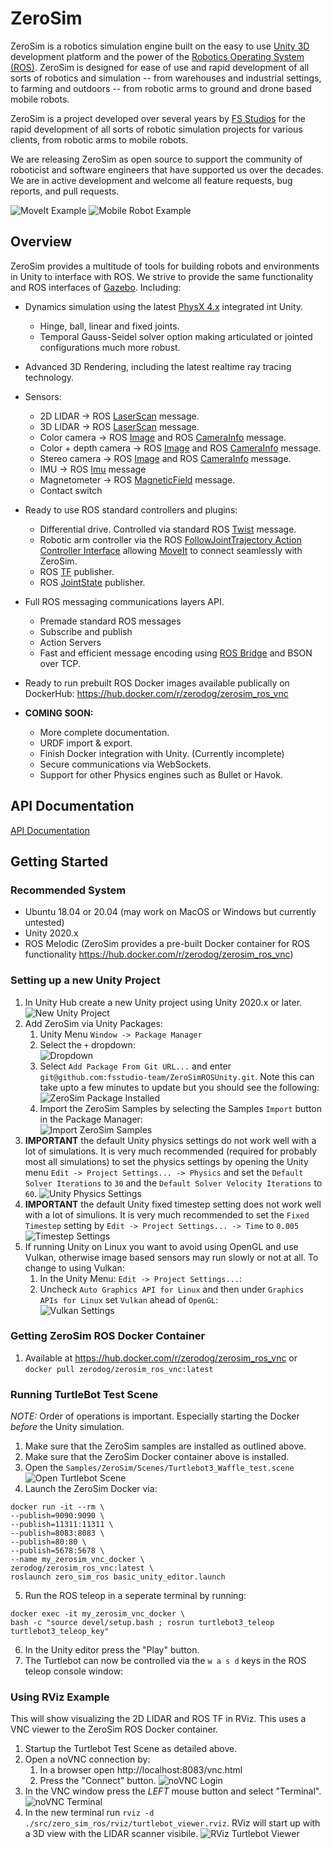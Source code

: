 # ZeroSim 

ZeroSim is a robotics simulation engine built on the easy to use [Unity 3D](https://unity.com/)  development platform and the power of the [Robotics Operating System (ROS)](https://www.ros.org/).  ZeroSim is designed for ease of use and rapid development of all sorts of robotics and simulation -- from warehouses and industrial settings, to farming and outdoors -- from robotic arms to ground and drone based mobile robots.

ZeroSim is a project developed over several years by [FS Studios](https://fsstudio.com/?gclid=CjwKCAjw9MuCBhBUEiwAbDZ-7gpTTbBtgXtQe5VmZd_glTheBonWnaXt30lAFk5efc5mhaChyRNADBoC2EcQAvD_BwE) for the rapid development of all sorts of robotic simulation projects for various clients, from robotic arms to mobile robots.

We are releasing ZeroSim as open source to support the community of roboticist and software engineers that have supported us over the decades.  We are in active development and welcome all feature requests, bug reports, and pull requests.

![MoveIt Example](./Documentation~/images/zerosim_moveit.gif)
![Mobile Robot Example](Documentation~/images/zerosim_turtlebot_hospital.gif)
## Overview

ZeroSim provides a multitude of tools for building robots and environments in Unity to interface with ROS.  We strive to provide the same functionality and ROS interfaces of [Gazebo](http://gazebosim.org/).  Including:

* Dynamics simulation using the latest [PhysX 4.x](https://developer.nvidia.com/physx-sdk) integrated int Unity.
  * Hinge, ball, linear and fixed joints.
  * Temporal Gauss-Seidel solver option making articulated or jointed configurations much more robust.
* Advanced 3D Rendering, including the latest realtime ray tracing technology.
* Sensors:
  * 2D LIDAR -> ROS [LaserScan]([sensor_msgs/LaserScan.msg](http://docs.ros.org/en/melodic/api/sensor_msgs/html/msg/LaserScan.html)) message.
  * 3D LIDAR -> ROS [LaserScan]([sensor_msgs/LaserScan.msg](http://docs.ros.org/en/melodic/api/sensor_msgs/html/msg/LaserScan.html)) message.
  * Color camera -> ROS [Image](http://docs.ros.org/en/melodic/api/sensor_msgs/html/msg/Image.html) and ROS [CameraInfo](http://docs.ros.org/en/melodic/api/sensor_msgs/html/msg/CameraInfo.html) message.
  * Color + depth camera -> ROS [Image](http://docs.ros.org/en/melodic/api/sensor_msgs/html/msg/Image.html) and ROS [CameraInfo](http://docs.ros.org/en/melodic/api/sensor_msgs/html/msg/CameraInfo.html) message.
  * Stereo camera -> ROS [Image](http://docs.ros.org/en/melodic/api/sensor_msgs/html/msg/Image.html) and ROS [CameraInfo](http://docs.ros.org/en/melodic/api/sensor_msgs/html/msg/CameraInfo.html) message.
  * IMU -> ROS [Imu](http://docs.ros.org/en/melodic/api/sensor_msgs/html/msg/Imu.html) message
  * Magnetometer -> ROS [MagneticField](http://docs.ros.org/en/melodic/api/sensor_msgs/html/msg/MagneticField.html) message.
  * Contact switch

* Ready to use ROS standard controllers and plugins:
  * Differential drive.  Controlled via standard ROS [Twist](https://docs.ros.org/en/api/geometry_msgs/html/msg/Twist.html) message.
  * Robotic arm controller via the ROS [FollowJointTrajectory Action Controller Interface](http://docs.ros.org/en/electric/api/control_msgs/html/msg/FollowJointTrajectoryAction.html) allowing [MoveIt](https://moveit.ros.org/) to connect seamlessly with ZeroSim.
  * ROS [TF](http://wiki.ros.org/tf) publisher.
  * ROS [JointState](http://wiki.ros.org/joint_state_publisher) publisher.

* Full ROS messaging communications layers API.
  * Premade standard ROS messages
  * Subscribe and publish
  * Action Servers
  * Fast and efficient message encoding using [ROS Bridge](http://wiki.ros.org/rosbridge_suite) and BSON over TCP.  

* Ready to run prebuilt ROS Docker images available publically on DockerHub: https://hub.docker.com/r/zerodog/zerosim_ros_vnc

* **COMING SOON:**
  * More complete documentation.
  * URDF import & export.
  * Finish Docker integration with Unity. (Currently incomplete)
  * Secure communications via WebSockets.
  * Support for other Physics engines such as Bullet or Havok.

## API Documentation

[API Documentation](https://fsstudio-team.github.io/ZeroSimROSUnity/api/index.html)

## Getting Started

### Recommended System

  * Ubuntu 18.04 or 20.04 (may work on MacOS or Windows but currently untested)
  * Unity 2020.x
  * ROS Melodic (ZeroSim provides a pre-built Docker container for ROS functionality https://hub.docker.com/r/zerodog/zerosim_ros_vnc)

### Setting up a new Unity Project 

1. In Unity Hub create a new Unity project using Unity 2020.x or later. ![New Unity Project](Documentation~/images/new_unity_project.png)
2. Add ZeroSim via Unity Packages:  
   1. Unity Menu `Window -> Package Manager`
   2. Select the `+` dropdown:   
   ![Dropdown](Documentation~/images/unity_package_manager.png)
   1. Select `Add Package From Git URL...` and enter `git@github.com:fsstudio-team/ZeroSimROSUnity.git`.  Note this can take upto a few minutes to update but you should see the following:  
   ![ZeroSim Package Installed](Documentation~/images/zerosim_package_installed.png) 
   1. Import the ZeroSim Samples by selecting the Samples `Import` button in the Package Manager:  
    ![Import ZeroSim Samples](Documentation~/images/import_zerosim_samples.png)
3. **IMPORTANT** the default Unity physics settings do not work well with a lot of simulations.  It is very much recommended (required for probably most all simulations) to set the physics settings by opening the Unity menu `Edit -> Project Settings... -> Physics` and set the `Default Solver Iterations` to `30` and the `Default Solver Velocity Iterations` to `60`. ![Unity Physics Settings](Documentation~/images/unity_physics_settings.png) 
4. **IMPORTANT** the default Unity fixed timestep setting does not work well with a lot of simulions.  It is very much recommended to set the `Fixed Timestep` setting by `Edit -> Project Settings... -> Time` to `0.005` ![Timestep Settings](Documentation~/images/unity_timestep_settings.png)
5. If running Unity on Linux you want to avoid using OpenGL and use Vulkan, otherwise image based sensors may run slowly or not at all.  To change to using Vulkan:  
   1. In the Unity Menu: `Edit -> Project Settings...`:  
   2. Uncheck `Auto Graphics API for Linux` and then under `Graphics APIs for Linux` set `Vulkan` ahead of `OpenGL`:  
   ![Vulkan Settings](Documentation~/images/vulkan_settings.png) 


### Getting ZeroSim ROS Docker Container

1.  Available at https://hub.docker.com/r/zerodog/zerosim_ros_vnc or `docker pull zerodog/zerosim_ros_vnc:latest`
### Running TurtleBot Test Scene

*NOTE:* Order of operations is important.  Especially starting the Docker *before* the Unity simulation.

1. Make sure that the ZeroSim samples are installed as outlined above.
2. Make sure that the ZeroSim Docker container above is installed.
3. Open the `Samples/ZeroSim/Scenes/Turtlebot3_Waffle_test.scene` ![Open Turtlebot Scene](Documentation~/images/open_turtlebot_scene.png)
4. Launch the ZeroSim Docker via: 
```
docker run -it --rm \
--publish=9090:9090 \
--publish=11311:11311 \
--publish=8083:8083 \
--publish=80:80 \
--publish=5678:5678 \
--name my_zerosim_vnc_docker \
zerodog/zerosim_ros_vnc:latest \
roslaunch zero_sim_ros basic_unity_editor.launch

```
5. Run the ROS teleop in a seperate terminal by running: 
```
docker exec -it my_zerosim_vnc_docker \
bash -c "source devel/setup.bash ; rosrun turtlebot3_teleop turtlebot3_teleop_key"
```
6. In the Unity editor press the "Play" button.
7. The Turtlebot can now be controlled via the `w a s d` keys in the ROS teleop console window:

### Using RViz Example

This will show visualizing the 2D LIDAR and ROS TF in RViz.  This uses a VNC viewer to the ZeroSim ROS Docker container.

1. Startup the Turtlebot Test Scene as detailed above.
2. Open a noVNC connection by:
   1. In a browser open http://localhost:8083/vnc.html
   2. Press the "Connect" button. ![noVNC Login](Documentation~/images/novnc_login.png)
3. In the VNC window press the *LEFT* mouse button and select "Terminal". ![noVNC Terminal](Documentation~/images/novnc_terminal.png)
4. In the new terminal run `rviz -d ./src/zero_sim_ros/rviz/turtlebot_viewer.rviz`.  RViz will start up with a 3D view with the LIDAR scanner visibile. ![RViz Turtlebot Viewer](Documentation~/images/rviz_turtlebot.gif)

